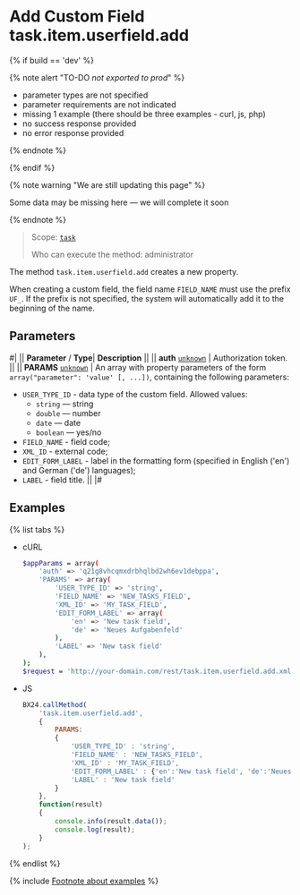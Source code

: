 # Add Custom Field task.item.userfield.add

{% if build == 'dev' %}

{% note alert "TO-DO _not exported to prod_" %}

- parameter types are not specified
- parameter requirements are not indicated
- missing 1 example (there should be three examples - curl, js, php)
- no success response provided
- no error response provided

{% endnote %}

{% endif %}

{% note warning "We are still updating this page" %}

Some data may be missing here — we will complete it soon

{% endnote %}

> Scope: [`task`](../../scopes/permissions.md)
>
> Who can execute the method: administrator

The method `task.item.userfield.add` creates a new property.

When creating a custom field, the field name `FIELD_NAME` must use the prefix `UF_`. If the prefix is not specified, the system will automatically add it to the beginning of the name.

## Parameters

#|
|| **Parameter** / **Type**| **Description** ||
|| **auth**
[`unknown`](../../data-types.md) | Authorization token. ||
|| **PARAMS**
[`unknown`](../../data-types.md) | An array with property parameters of the form `array("parameter": 'value' [, ...])`, containing the following parameters: 
- `USER_TYPE_ID` - data type of the custom field. Allowed values: 
  - `string` — string
  - `double` — number
  - `date` — date
  - `boolean` — yes/no  
- `FIELD_NAME` - field code; 
- `XML_ID` - external code; 
- `EDIT_FORM_LABEL` - label in the formatting form (specified in English ('en') and German ('de') languages); 
- `LABEL` - field title. ||
|#

## Examples

{% list tabs %}

- cURL

    ```bash
    $appParams = array(
        'auth' => 'q21g8vhcqmxdrbhqlbd2wh6ev1debppa',
        'PARAMS' => array(
            'USER_TYPE_ID' => 'string',
            'FIELD_NAME' => 'NEW_TASKS_FIELD',
            'XML_ID' => 'MY_TASK_FIELD',
            'EDIT_FORM_LABEL' => array(
                'en' => 'New task field',
                'de' => 'Neues Aufgabenfeld'
            ),
            'LABEL' => 'New task field'
        ),
    );
    $request = 'http://your-domain.com/rest/task.item.userfield.add.xml?' . http_build_query($appParams);
    ```

- JS

    ```js
    BX24.callMethod(
        'task.item.userfield.add',
        {
            PARAMS:
            {
                'USER_TYPE_ID' : 'string',
                'FIELD_NAME' : 'NEW_TASKS_FIELD',
                'XML_ID' : 'MY_TASK_FIELD',
                'EDIT_FORM_LABEL' : {'en':'New task field', 'de':'Neues Aufgabenfeld'},
                'LABEL' : 'New task field'
            }
        },
        function(result)
        {
            console.info(result.data());
            console.log(result);
        }
    );
    ```

{% endlist %}

{% include [Footnote about examples](../../../_includes/examples.md) %}